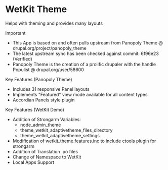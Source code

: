 WetKit Theme
==============
Helps with theming and provides many layouts

Important
* This App is based on and often pulls upstream from Panopoly Theme @ drupal.org/project/panopoly_theme
* The latest upstream sync has been checked against commit: 6f96e23 (Verified)
* Panopoly Theme is the creation of a prolific drupaler with the handle Populist @ drupal.org/user/58600

Key Features (Panopoly Theme)
* Includes 31 responsive Panel layouts
* Implements "Featured" view mode available for all content types
* Accordian Panels style plugin

Key Features (WetKit Demo)
* Addition of Strongarm Variables:
    - node_admin_theme
    - theme_wetkit_adaptivetheme_files_directory
    - theme_wetkit_adaptivetheme_settings
* Modification of wetkit_theme.features.inc to include ctools plugin for strongarm
* Addition of Translation .po files
* Change of Namespace to WetKit
* Local Apps Support